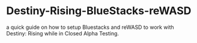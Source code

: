 # Destiny-Rising-BlueStacks-reWASD
a quick guide on how to setup Bluestacks and reWASD to work with Destiny: Rising while in Closed Alpha Testing. 
